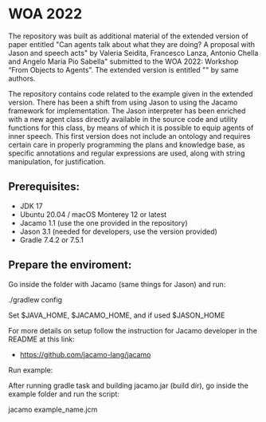 WOA 2022
====================

The repository was built as additional material of the extended version of paper entitled "Can agents talk about what they are doing? A proposal with Jason and speech acts" by Valeria Seidita, Francesco Lanza, Antonio Chella and Angelo Maria Pio Sabella" submitted to the WOA 2022: Workshop “From Objects to Agents”.
The extended version is entitled "" by same authors.

The repository contains code related to the example given in the extended version.
There has been a shift from using Jason to using the Jacamo framework for implementation.
The Jason interpreter has been enriched with a new agent class directly available in the source code and utility functions for this class, by means of which it is possible to equip agents of inner speech.
This first version does not include an ontology and requires certain care in properly programming the plans and knowledge base, as specific annotations and regular expressions are used, along with string manipulation, for justification.

Prerequisites:
-----------------

- JDK 17
- Ubuntu 20.04 / macOS Monterey 12 or latest
- Jacamo 1.1 (use the one provided in the repository)
- Jason 3.1 (needed for developers, use the version provided)
- Gradle 7.4.2 or 7.5.1

Prepare the enviroment:
----------------

Go inside the folder with Jacamo (same things for Jason) and run:

./gradlew config

Set $JAVA_HOME, $JACAMO_HOME, and if used $JASON_HOME

For more details on setup follow the instruction for Jacamo developer in the README at this link: 
- https://github.com/jacamo-lang/jacamo

Run example:

After running gradle task and building jacamo.jar (build dir), go inside the example folder and run the script:

jacamo example_name.jcm 
